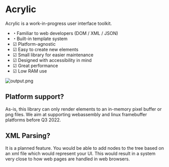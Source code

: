 # Acrylic

Acrylic is a work-in-progress user interface toolkit.

- ◔ Familiar to web developers (DOM / XML / JSON)
- ◔ Built-in template system
- ☑ Platform-agnostic
- ☑ Easy to create new elements
- ☑ Small library for easier maintenance
- ☑ Designed with accessibility in mind
- ☑ Great performance
- ☑ Low RAM use

![output.png](https://docs.rs/crate/acrylic/0.1.4/source/output.png)

## Platform support?

As-is, this library can only render elements to an in-memory pixel buffer or png files.
We aim at supporting webassembly and linux framebuffer platforms before Q3 2022.

## XML Parsing?

It is a planned feature.
You would be able to add nodes to the tree based on an xml file which would represent your UI.
This would result in a system very close to how web pages are handled in web browsers.
